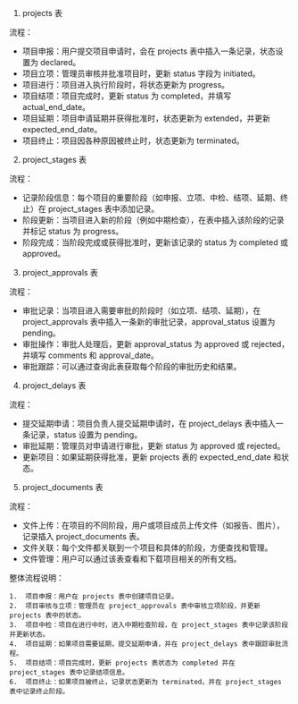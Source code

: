 1. projects 表

流程：
- 项目申报：用户提交项目申请时，会在 projects 表中插入一条记录，状态设置为 declared。 
- 项目立项：管理员审核并批准项目时，更新 status 字段为 initiated。 
- 项目进行：项目进入执行阶段时，将状态更新为 progress。 
- 项目结项：项目完成时，更新 status 为 completed，并填写 actual_end_date。 
- 项目延期：项目申请延期并获得批准时，状态更新为 extended，并更新 expected_end_date。 
- 项目终止：项目因各种原因被终止时，状态更新为 terminated。

2. project_stages 表

流程：
- 记录阶段信息：每个项目的重要阶段（如申报、立项、中检、结项、延期、终止）在 project_stages 表中添加记录。 
- 阶段更新：当项目进入新的阶段（例如中期检查），在表中插入该阶段的记录并标记 status 为 progress。 
- 阶段完成：当阶段完成或获得批准时，更新该记录的 status 为 completed 或 approved。

3. project_approvals 表

流程：
- 审批记录：当项目进入需要审批的阶段时（如立项、结项、延期），在 project_approvals 表中插入一条新的审批记录，approval_status
设置为 pending。 
- 审批操作：审批人处理后，更新 approval_status 为 approved 或 rejected，并填写 comments 和 approval_date。 
- 审批跟踪：可以通过查询此表获取每个阶段的审批历史和结果。

4. project_delays 表

流程：
- 提交延期申请：项目负责人提交延期申请时，在 project_delays 表中插入一条记录，status 设置为 pending。 
- 审批延期：管理员对申请进行审批，更新 status 为 approved 或 rejected。 
- 更新项目：如果延期获得批准，更新 projects 表的 expected_end_date 和状态。

5. project_documents 表

流程：
- 文件上传：在项目的不同阶段，用户或项目成员上传文件（如报告、图片），记录插入 project_documents 表。 
- 文件关联：每个文件都关联到一个项目和具体的阶段，方便查找和管理。 
- 文件管理：用户可以通过该表查看和下载项目相关的所有文档。

整体流程说明：

	1.	项目申报：用户在 projects 表中创建项目记录。
	2.	项目审核与立项：管理员在 project_approvals 表中审核立项阶段，并更新 projects 表中的状态。
	3.	项目中检：项目在进行中时，进入中期检查阶段，在 project_stages 表中记录该阶段并更新状态。
	4.	项目延期：如果项目需要延期，提交延期申请，并在 project_delays 表中跟踪审批流程。
	5.	项目结项：项目完成时，更新 projects 表状态为 completed 并在 project_stages 表中记录结项信息。
	6.	项目终止：如果项目被终止，记录状态更新为 terminated，并在 project_stages 表中记录终止阶段。